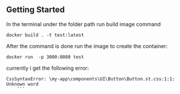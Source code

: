 ## Getting Started

In the terminal under the folder path run build image command

```
docker build . -t test:latest
```

After the command is done run the image to create the container:
```
docker run  -p 3000:8080 test
```


currently i get the following error:

```
CssSyntaxError: \my-app\components\UI\Button\Button.st.css:1:1: Unknown word
    ```


